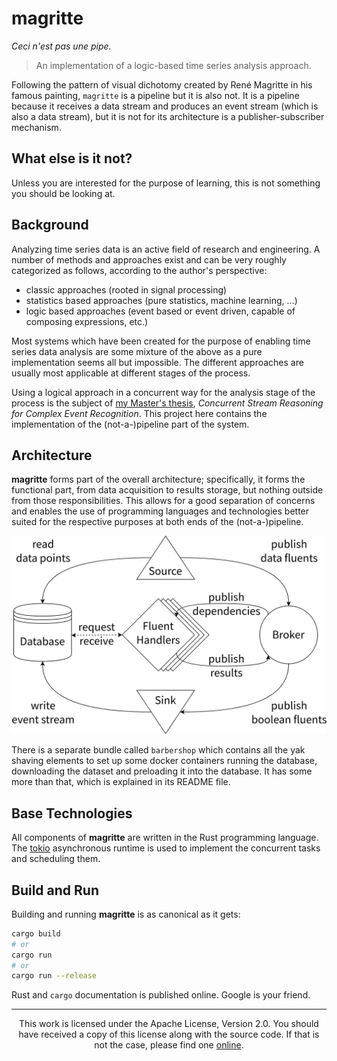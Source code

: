 # magritte

_Ceci n'est pas une pipe._

> An implementation of a logic-based time series analysis approach.

Following the pattern of visual dichotomy created by René Magritte in his
famous painting, `magritte` is a pipeline but it is also not. It is a pipeline
because it receives a data stream and produces an event stream (which is also a
data stream), but it is not for its architecture is a publisher-subscriber
mechanism.


## What else is it not?

Unless you are interested for the purpose of learning, this is not something
you should be looking at.


## Background

Analyzing time series data is an active field of research and engineering. A
number of methods and approaches exist and can be very roughly categorized as
follows, according to the author's perspective:

- classic approaches (rooted in signal processing)
- statistics based approaches (pure statistics, machine learning, ...)
- logic based approaches (event based or event driven, capable of composing
    expressions, etc.)

Most systems which have been created for the purpose of enabling time series
data analysis are some mixture of the above as a pure implementation seems all
but impossible. The different approaches are usually most applicable at
different stages of the process.

Using a logical approach in a concurrent way for the analysis stage of the
process is the subject of [my Master's
thesis](https://gitlab.bmc-labs.com/flrn/eich21), _Concurrent Stream Reasoning
for Complex Event Recognition_. This project here contains the implementation
of the (not-a-)pipeline part of the system.


## Architecture

**magritte** forms part of the overall architecture; specifically, it forms the
functional part, from data acquisition to results storage, but nothing outside
from those responsibilities. This allows for a good separation of concerns and
enables the use of programming languages and technologies better suited for the
respective purposes at both ends of the (not-a-)pipeline.

![Architecture showing **magritte**](./misc/architecture.png "Architecture showing magritte")

There is a separate bundle called `barbershop` which contains all the yak
shaving elements to set up some docker containers running the database,
downloading the dataset and preloading it into the database. It has some more
than that, which is explained in its README file.


## Base Technologies

All components of **magritte** are written in the Rust programming language.
The [tokio](https://tokio.rs/) asynchronous runtime is used to implement the
concurrent tasks and scheduling them.


## Build and Run

Building and running **magritte** is as canonical as it gets:

```sh
cargo build
# or
cargo run
# or
cargo run --release
```

Rust and `cargo` documentation is published online. Google is your friend.


---

<div align="center">
  This work is licensed under the Apache License, Version 2.0. You should have
  received a copy of this license along with the source code. If that is not
  the case, please find one <a
  href="http://www.apache.org/licenses/LICENSE-2.0">online</a>.
</div>
